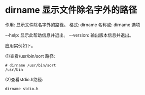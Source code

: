 # dirname 显示文件除名字外的路径

作用: 显示文件除名字外的路径。
格式: dirname 名称或: dirname 选项

--help: 显示此帮助信息并退出。
--version: 输出版本信息并退出。

应用实例如下。

(1)查看/usr/bin/sort 路径:
```
# dirname /usr/bin/sort
/usr/bin
```

(2)查看stdio.h路径:
```
dirname stdio.h
```
